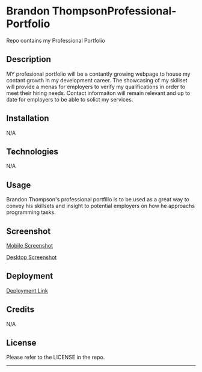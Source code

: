 # Brandon ThompsonProfessional-Portfolio
Repo contains my Professional Portfolio

## Description

MY profesional portfolio will be a contantly growing webpage to house my contant growth in my development career. The showcasing of my skillset will provide a menas for employers to verify my qualifications in order to meet their hiring needs. Contact informaiton will remain relevant and up to date for employers to be able to solict my services. 

## Installation

N/A

## Technologies 

N/A

## Usage

Brandon Thompson's professional portfilio is to be used as a great way to convey his skillsets and insight to potential employers on how he approachs programming tasks.

## Screenshot

<a href="https://user-images.githubusercontent.com/98428608/210187782-645fbbc0-670e-46bc-985e-70f80ca93d10.png">Mobile Screenshot</a>
         
<a href="https://user-images.githubusercontent.com/98428608/210187785-36a5373c-1a54-4bf3-baf7-c20127b83436.png">Desktop Screenshot</a>

## Deployment

<a href="https://bjthompson12.github.io/BThompson-Professional-Portfolio/">Deployment Link</a>

## Credits

N/A

## License

Please refer to the LICENSE in the repo.

----
